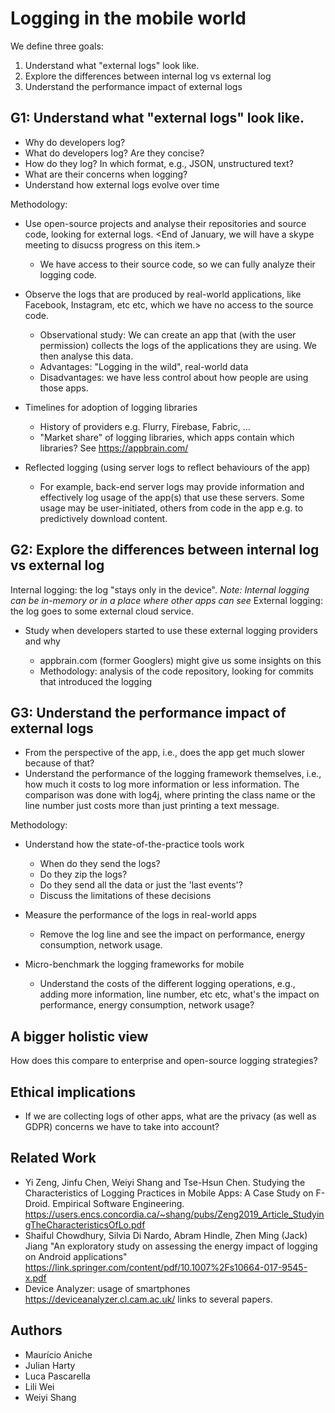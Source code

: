 # Logging in the mobile world

We define three goals:

1. Understand what "external logs" look like.
1. Explore the differences between internal log vs external log
1. Understand the performance impact of external logs

## G1: Understand what "external logs" look like.

* Why do developers log?
* What do developers log? Are they concise?
* How do they log? In which format, e.g., JSON, unstructured text?
* What are their concerns when logging?
* Understand how external logs evolve over time

Methodology:

* Use open-source projects and analyse their repositories and source code, looking for external logs. <End of January, we will have a skype meeting to disucss progress on this item.>
	* We have access to their source code, so we can fully analyze their logging code.

* Observe the logs that are produced by real-world applications, like Facebook, Instagram, etc etc, which we have no access to the source code.
	* Observational study: We can create an app that (with the user permission) collects the logs of the applications they are using. We then analyse this data.
	* Advantages: "Logging in the wild", real-world data
	* Disadvantages: we have less control about how people are using those apps.

* Timelines for adoption of logging libraries
	* History of providers e.g. Flurry, Firebase, Fabric, ...
	* "Market share" of logging libraries, which apps contain which libraries? See https://appbrain.com/ 
	
* Reflected logging (using server logs to reflect behaviours of the app)
	* For example, back-end server logs may provide information and effectively log usage of the app(s) that use these servers. Some usage may be user-initiated, others from code in the app e.g. to predictively download content.

## G2: Explore the differences between internal log vs external log

Internal logging: the log "stays only in the device". _Note: Internal logging can be in-memory or in a place where other apps can see_
External logging: the log goes to some external cloud service.

* Study when developers started to use these external logging providers and why

	* appbrain.com (former Googlers) might give us some insights on this
	* Methodology: analysis of the code repository, looking for commits that introduced the logging


## G3: Understand the performance impact of external logs

* From the perspective of the app, i.e., does the app get much slower because of that?
* Understand the performance of the logging framework themselves, i.e., how much it costs to log more information or less information. The comparison was done with log4j, where printing the class name or the line number just costs more than just printing a text message.

Methodology:

* Understand how the state-of-the-practice tools work
	* When do they send the logs?
	* Do they zip the logs?
	* Do they send all the data or just the 'last events'?
	* Discuss the limitations of these decisions

* Measure the performance of the logs in real-world apps
	* Remove the log line and see the impact on performance, energy consumption, network usage.

* Micro-benchmark the logging frameworks for mobile
	* Understand the costs of the different logging operations, e.g., adding more information, line number, etc etc, what's the impact on performance, energy consumption, network usage?

## A bigger holistic view

How does this compare to enterprise and open-source logging strategies?

## Ethical implications

* If we are collecting logs of other apps, what are the privacy (as well as GDPR) concerns we have to take into account?

## Related Work

* Yi Zeng, Jinfu Chen, Weiyi Shang and Tse-Hsun Chen. Studying the Characteristics of Logging Practices in Mobile Apps: A Case Study on F-Droid. Empirical Software Engineering. 
https://users.encs.concordia.ca/~shang/pubs/Zeng2019_Article_StudyingTheCharacteristicsOfLo.pdf
* Shaiful Chowdhury, Silvia Di Nardo, Abram Hindle, Zhen Ming (Jack) Jiang "An exploratory study on assessing the energy impact of logging on Android applications" https://link.springer.com/content/pdf/10.1007%2Fs10664-017-9545-x.pdf
* Device Analyzer: usage of smartphones https://deviceanalyzer.cl.cam.ac.uk/ links to several papers.

## Authors

* Maurício Aniche
* Julian Harty
* Luca Pascarella
* Lili Wei
* Weiyi Shang

